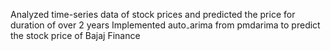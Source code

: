 Analyzed time-series data of stock prices and predicted the price for duration of over 2 years
Implemented auto₋arima from pmdarima to predict the stock price of Bajaj Finance
